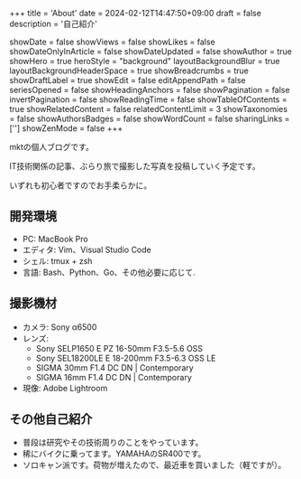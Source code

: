 +++
title = 'About'
date = 2024-02-12T14:47:50+09:00
draft = false
description = '自己紹介'

showDate = false
showViews = false
showLikes = false
showDateOnlyInArticle = false
showDateUpdated = false
showAuthor = true
showHero = true
heroStyle = "background"
layoutBackgroundBlur = true
layoutBackgroundHeaderSpace = true
showBreadcrumbs = true
showDraftLabel = true
showEdit = false
editAppendPath = false
seriesOpened = false
showHeadingAnchors = false
showPagination = false
invertPagination = false
showReadingTime = false
showTableOfContents = true
showRelatedContent = false
relatedContentLimit = 3
showTaxonomies = false
showAuthorsBadges = false
showWordCount = false
sharingLinks = ['']
showZenMode = false
+++


mktの個人ブログです。

IT技術関係の記事、ぶらり旅で撮影した写真を投稿していく予定です。

いずれも初心者ですのでお手柔らかに。


## 開発環境

- PC: MacBook Pro
- エディタ: Vim、Visual Studio Code
- シェル: tmux + zsh
- 言語: Bash、Python、Go、その他必要に応じて.


## 撮影機材

- カメラ: Sony α6500
- レンズ:
    - Sony SELP1650 E PZ 16-50mm F3.5-5.6 OSS
    - Sony SEL18200LE E 18-200mm F3.5-6.3 OSS LE
    - SIGMA 30mm F1.4 DC DN | Contemporary
    - SIGMA 16mm F1.4 DC DN | Contemporary
- 現像: Adobe Lightroom


## その他自己紹介

- 普段は研究やその技術周りのことをやっています。
- 稀にバイクに乗ってます。YAMAHAのSR400です。
- ソロキャン派です。荷物が増えたので、最近車を買いました（軽ですが）。


